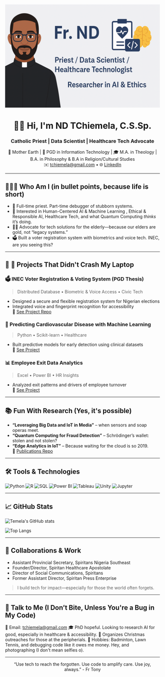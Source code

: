 <p align="center">
  <img src="https://raw.githubusercontent.com/Temela/Temela/main/banner.png" alt="Fr. ND Banner" />
</p>

<h1 align="center">👋🏽 Hi, I'm ND TChiemela, C.S.Sp.</h1>
<h3 align="center">Catholic Priest | Data Scientist | Healthcare Tech Advocate</h3>

<p align="center">
  📍 Mother Earth | 🔬 PGD in Information Technology | 🎓 M.A. in Theology | B.A. in Philosophy & B.A in Religion/Cultural Studies  
  <br>
  ✉️ <a href="mailto:tchiemela@gmail.com">tchiemela@gmail.com</a> • 🌐 <a href="https://www.linkedin.com/in/tchiemela">LinkedIn</a>
</p>

---
## 🧑🏽‍💻 Who Am I (in bullet points, because life is short)

- 📿 Full-time priest. Part-time debugger of stubborn systems.  
- 🧠 Interested in Human-Centered AI & Machine Learning , Ethical & Responsible AI, Healthcare Tech, and what Quantum Computing *thinks* it’s doing.
- 👴🏾 Advocate for tech solutions for the elderly—because our elders are gold, not “legacy systems.”
- 🗳 Built a voter registration system with biometrics and voice tech. INEC, are you seeing this?

---

## 🔬 🧪 Projects That Didn't Crash My Laptop

### 🗳️ INEC Voter Registration & Voting System (PGD Thesis)
> Distributed Database • Biometric & Voice Access • Civic Tech
- Designed a secure and flexible registration system for Nigerian elections
- Integrated voice and fingerprint recognition for accessibility  
🔗 [See Project Repo](https://github.com/Temela/INEC-Voter-System)

### 🧠 Predicting Cardiovascular Disease with Machine Learning
> Python • Scikit-learn • Healthcare  
- Built predictive models for early detection using clinical datasets  
🔗 [See Project](https://github.com/Temela/CardioRisk-ML)

### 📊 Employee Exit Data Analytics
> Excel • Power BI • HR Insights  
- Analyzed exit patterns and drivers of employee turnover  
🔗 [See Project](https://github.com/Temela/Employee-Exit-Analysis)

---

## 📚 Fun With Research (Yes, it's possible)

- **“Leveraging Big Data and IoT in Media”** – when sensors and soap operas meet.  
- **“Quantum Computing for Fraud Detection”** – Schrödinger’s wallet: stolen and not stolen?  
- **“Edge Analytics in IoT”** – Because waiting for the cloud is so 2019.  
🔗 [Publications Repo](https://github.com/Temela/publications)

---

## 🛠️ Tools & Technologies

![Python](https://img.shields.io/badge/Python-3670A0?style=for-the-badge&logo=python&logoColor=fff)
![R](https://img.shields.io/badge/R-276DC3?style=for-the-badge&logo=r&logoColor=white)
![SQL](https://img.shields.io/badge/SQL-003B57?style=for-the-badge)
![Power BI](https://img.shields.io/badge/Power%20BI-F2C811?style=for-the-badge&logo=powerbi&logoColor=black)
![Tableau](https://img.shields.io/badge/Tableau-E97627?style=for-the-badge&logo=tableau&logoColor=white)
![Unity](https://img.shields.io/badge/Unity-100000?style=for-the-badge&logo=unity&logoColor=white)
![Jupyter](https://img.shields.io/badge/Jupyter-F37626?style=for-the-badge&logo=jupyter&logoColor=white)

---

## 📈 GitHub Stats

![Temela's GitHub stats](https://github-readme-stats.vercel.app/api?username=Temela&show_icons=true&theme=default)

![Top Langs](https://github-readme-stats.vercel.app/api/top-langs/?username=Temela&layout=compact)
</p>

---

## 🤝 Collaborations & Work

- Assistant Provincial Secretary, Spiritans Nigeria Southeast  
- Founder/Director, Spiritan Healthcare Apostolate  
- Director of Social Communications, Spiritans  
- Former Assistant Director, Spiritan Press Enterprise  

> I build tech for impact—especially for those the world often forgets.

---

## 💬 Talk to Me (I Don’t Bite, Unless You're a Bug in My Code)
📧 Email: tchiemela@gmail.com
🎓 PhD hopeful. Looking to research AI for good, especially in healthcare & accessibility.
🧳 Organizes Christmas outreaches for those at the peripherials.
🎾 Hobbies: Badminton, Lawn Tennis, and debugging code like it owes me money. Hey, and photographing (I don't mean selfies o).

---

<p align="center">
  “Use tech to reach the forgotten. Use code to amplify care. Use joy, always.” 
  - Fr Tony
</p>
